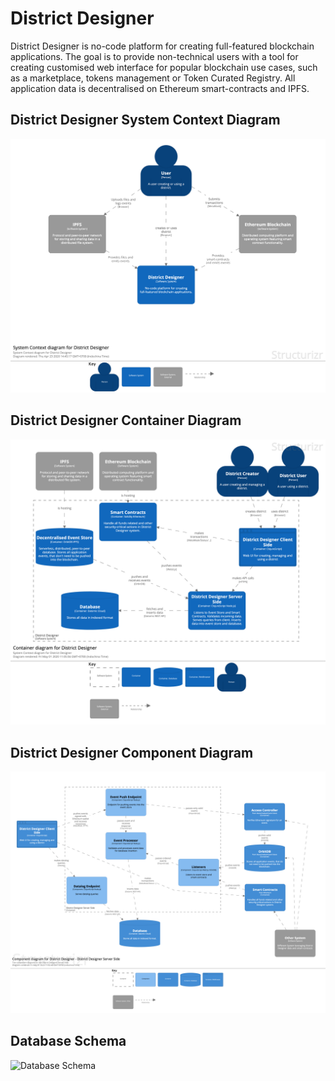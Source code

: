 # District Designer
District Designer is no-code platform for creating full-featured blockchain applications. The goal is to provide non-technical users with a tool for creating customised web interface for popular blockchain use cases, such as a marketplace, tokens management or Token Curated Registry. All application data is decentralised on Ethereum smart-contracts and IPFS.

## District Designer System Context Diagram
![District Designer System Context Diagram](https://github.com/district0x/district-designer/blob/master/diagrams/district_designer_01_context.png)

## District Designer Container Diagram
![District Designer Container Diagram](https://github.com/district0x/district-designer/blob/master/diagrams/district_designer_02_container.png)

## District Designer Component Diagram
![District Designer Component Diagram](https://github.com/district0x/district-designer/blob/master/diagrams/district_designer_03_component.png)

## Database Schema
![Database Schema](https://github.com/district0x/district-designer/blob/master/diagrams/database.png)